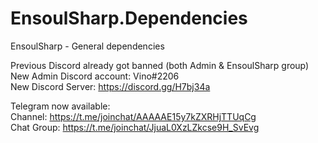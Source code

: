 # EnsoulSharp.Dependencies
EnsoulSharp - General dependencies

Previous Discord already got banned (both Admin & EnsoulSharp group)  
New Admin Discord account: Vino#2206  
New Discord Server: https://discord.gg/H7bj34a

Telegram now available:  
Channel: https://t.me/joinchat/AAAAAE15y7kZXRHjTTUqCg  
Chat Group: https://t.me/joinchat/JjuaL0XzLZkcse9H_SvEvg  

